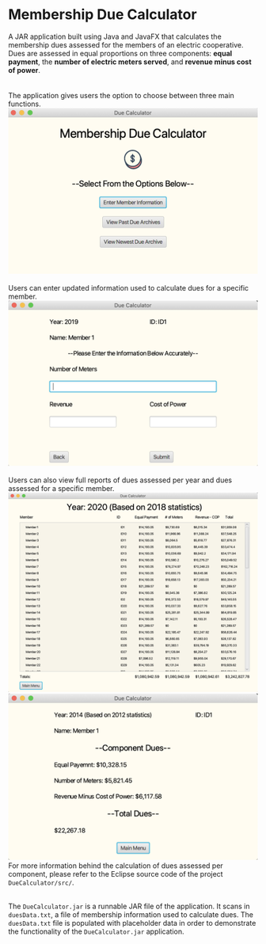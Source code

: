 # Membership Due Calculator

A JAR application built using Java and JavaFX that calculates the membership dues assessed for the members of an electric cooperative. 
Dues are assessed in equal proportions on three components: **equal payment**, the **number of electric meters served**, and **revenue minus cost of power**.
 <br /><br /><br />
The application gives users the option to choose between three main functions. 
<img src= /images/launchscene.png width="600">
<br /><br />
Users can enter updated information used to calculate dues for a specific member.
<img src= /images/memberinfo.png width="600">
<br /><br />
Users can also view full reports of dues assessed per year and dues assessed for a specific member.
<img src= /images/fullreport.png width="600">
<img src= /images/memberduesassessed.png width="600"><br />
For more information behind the calculation of dues assessed per component, please refer to the Eclipse source code of the project `DueCalculator/src/`.
<br /><br />

The `DueCalculator.jar` is a runnable JAR file of the application. It scans in `duesData.txt`, a file of membership information used to calculate dues. 
The `duesData.txt` file is populated with placeholder data in order to demonstrate the functionality of the `DueCalculator.jar` application.
